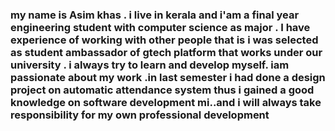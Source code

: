 <h3>my name is Asim khas . i live in kerala and i'am a final year engineering student with computer science as major .  I have experience  of working with other people that is i was selected as student ambassador of gtech platform that works under our university . i always try to learn and develop myself. iam passionate about my work .in last semester i had  done a design project on automatic attendance system  thus i gained a good knowledge on software development mi..and i will  always take responsibility for my own professional development<h3>